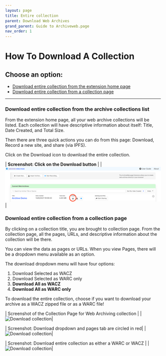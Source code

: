 ```yaml
---
layout: page
title: Entire collection
parent: Download Web Archives
grand_parent: Guide to Archiveweb.page
nav_order: 1
---
```

# How To Download A Collection

## Choose an option:
* [Download entire collection from the extension home page](#entire_collection_listing)
* [Download entire collection from a collection page](#entire_collection_page)

<hr>

### <a id="entire_collection_listing"> Download entire collection from the archive collections list</a>

From the extension home page, all your web archive collections will be listed. Each collection will have descriptive information about itself: Title, Date Created, and Total Size. 

Then there are three quick actions you can do from this page: Download, Record a new site, and share (via IPFS).

Click on the Download icon to download the entire collection.

| <b> Screenshot: Click on the Download button</b> |
| ![Download action](/assets/images/download/download-actions.png)|


### <a id="entire_collection_page"> Download entire collection from a collection page</a>

By clicking on a collection title, you are brought to collection page. From the collection page, all the pages, URLs, and descriptive information about the collection will be there. 

You can view the data as pages or URLs. When you view Pages, there will be a dropdown menu available as an option.

The download dropdown menu will have four options: 
1. Download Selected as WACZ
2. Download Selected as WARC only
3. <b>Download All as WACZ </b>
4. <b>Download All as WARC only </b>

To download the entire collection, choose if you want to download your archive as a WACZ zipped file or as a WARC file!
<br>

| Screenshot of the Collection Page for Web Archiving collection |
|![Download collection](/assets/images/download/download-collection.png)|


| Screenshot: Download dropdown and pages tab are circled in red|
| ![Download collection](/assets/images/download/download-collection-1.png)|

| Screenshot: Download entire collection as either a WARC or WACZ |
|![Download collection](/assets/images/download/download-collection-2.png)|



